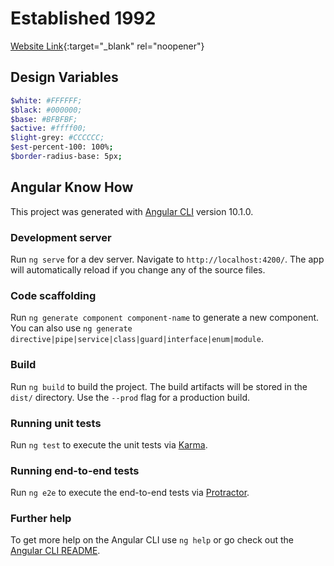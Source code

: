 # Established 1992

[Website Link](http://established1992.com/){:target="_blank" rel="noopener"}

## Design Variables

```bash
$white: #FFFFFF;
$black: #000000;
$base: #BFBFBF;
$active: #ffff00;
$light-grey: #CCCCCC;
$est-percent-100: 100%;
$border-radius-base: 5px;
```


## Angular Know How

This project was generated with [Angular CLI](https://github.com/angular/angular-cli) version 10.1.0.

### Development server

Run `ng serve` for a dev server. Navigate to `http://localhost:4200/`. The app will automatically reload if you change any of the source files.

### Code scaffolding

Run `ng generate component component-name` to generate a new component. You can also use `ng generate directive|pipe|service|class|guard|interface|enum|module`.

### Build

Run `ng build` to build the project. The build artifacts will be stored in the `dist/` directory. Use the `--prod` flag for a production build.

### Running unit tests

Run `ng test` to execute the unit tests via [Karma](https://karma-runner.github.io).

### Running end-to-end tests

Run `ng e2e` to execute the end-to-end tests via [Protractor](http://www.protractortest.org/).

### Further help

To get more help on the Angular CLI use `ng help` or go check out the [Angular CLI README](https://github.com/angular/angular-cli/blob/master/README.md).
